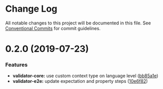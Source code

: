 # Change Log

All notable changes to this project will be documented in this file.
See [Conventional Commits](https://conventionalcommits.org) for commit guidelines.

# 0.2.0 (2019-07-23)


### Features

* **validator-core:** use custom context type on language level ([bb85a1e](https://github.com/hypermedia-app/hydra-validator/commit/bb85a1e))
* **validator-e2e:** update expectation and property steps ([10e6f82](https://github.com/hypermedia-app/hydra-validator/commit/10e6f82))
